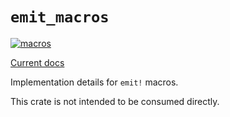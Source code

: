 # `emit_macros`

[![macros](https://github.com/emit-rs/emit/actions/workflows/macros.yml/badge.svg)](https://github.com/emit-rs/emit/actions/workflows/macros.yml)

[Current docs](https://docs.rs/emit_macros/1.4.0/emit_macros/index.html)

Implementation details for `emit!` macros.

This crate is not intended to be consumed directly.
